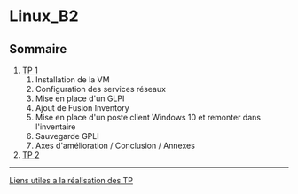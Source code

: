 # Linux_B2


## Sommaire

1. [TP 1](TP1.md)
    1. Installation de la VM 
    2. Configuration des services réseaux 
    3. Mise en place d'un GLPI
    4. Ajout de Fusion Inventory 
    5. Mise en place d'un poste client Windows 10 et remonter dans l'inventaire
    6. Sauvegarde GPLI
    7. Axes d'amélioration / Conclusion / Annexes 
2. [TP 2](TP2.md)

***

[Liens utiles a la réalisation des TP](liensUtiles.md)